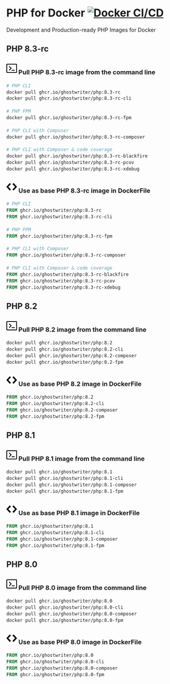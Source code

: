 # PHP for Docker [![Docker CI/CD](https://github.com/ghostwriter/php/actions/workflows/docker-build-push.yml/badge.svg)](https://github.com/ghostwriter/php/actions/workflows/docker-build-push.yml)

Development and Production-ready PHP Images for Docker


## PHP 8.3-rc

### ![Terminal](icons/terminal.svg) Pull PHP 8.3-rc image from the command line

``` sh
# PHP CLI
docker pull ghcr.io/ghostwriter/php:8.3-rc
docker pull ghcr.io/ghostwriter/php:8.3-rc-cli

# PHP FPM
docker pull ghcr.io/ghostwriter/php:8.3-rc-fpm

# PHP CLI with Composer
docker pull ghcr.io/ghostwriter/php:8.3-rc-composer

# PHP CLI with Composer & code coverage
docker pull ghcr.io/ghostwriter/php:8.3-rc-blackfire
docker pull ghcr.io/ghostwriter/php:8.3-rc-pcov
docker pull ghcr.io/ghostwriter/php:8.3-rc-xdebug

```

### ![Code](icons/code.svg) Use as base PHP 8.3-rc image in DockerFile

``` Dockerfile
# PHP CLI
FROM ghcr.io/ghostwriter/php:8.3-rc
FROM ghcr.io/ghostwriter/php:8.3-rc-cli

# PHP FPM
FROM ghcr.io/ghostwriter/php:8.3-rc-fpm

# PHP CLI with Composer
FROM ghcr.io/ghostwriter/php:8.3-rc-composer

# PHP CLI with Composer & code coverage
FROM ghcr.io/ghostwriter/php:8.3-rc-blackfire
FROM ghcr.io/ghostwriter/php:8.3-rc-pcov
FROM ghcr.io/ghostwriter/php:8.3-rc-xdebug
```

## PHP 8.2

### ![Terminal](icons/terminal.svg) Pull PHP 8.2 image from the command line

``` sh
docker pull ghcr.io/ghostwriter/php:8.2
docker pull ghcr.io/ghostwriter/php:8.2-cli
docker pull ghcr.io/ghostwriter/php:8.2-composer
docker pull ghcr.io/ghostwriter/php:8.2-fpm
```

### ![Code](icons/code.svg) Use as base PHP 8.2 image in DockerFile

``` Dockerfile
FROM ghcr.io/ghostwriter/php:8.2
FROM ghcr.io/ghostwriter/php:8.2-cli
FROM ghcr.io/ghostwriter/php:8.2-composer
FROM ghcr.io/ghostwriter/php:8.2-fpm
```

## PHP 8.1

### ![Terminal](icons/terminal.svg) Pull PHP 8.1 image from the command line

``` sh
docker pull ghcr.io/ghostwriter/php:8.1
docker pull ghcr.io/ghostwriter/php:8.1-cli
docker pull ghcr.io/ghostwriter/php:8.1-composer
docker pull ghcr.io/ghostwriter/php:8.1-fpm
```

### ![Code](icons/code.svg) Use as base PHP 8.1 image in DockerFile

``` Dockerfile
FROM ghcr.io/ghostwriter/php:8.1
FROM ghcr.io/ghostwriter/php:8.1-cli
FROM ghcr.io/ghostwriter/php:8.1-composer
FROM ghcr.io/ghostwriter/php:8.1-fpm
```

## PHP 8.0

### ![Terminal](icons/terminal.svg) Pull PHP 8.0 image from the command line

``` sh
docker pull ghcr.io/ghostwriter/php:8.0
docker pull ghcr.io/ghostwriter/php:8.0-cli
docker pull ghcr.io/ghostwriter/php:8.0-composer
docker pull ghcr.io/ghostwriter/php:8.0-fpm
```

### ![Code](icons/code.svg) Use as base PHP 8.0 image in DockerFile

``` Dockerfile
FROM ghcr.io/ghostwriter/php:8.0
FROM ghcr.io/ghostwriter/php:8.0-cli
FROM ghcr.io/ghostwriter/php:8.0-composer
FROM ghcr.io/ghostwriter/php:8.0-fpm
```

